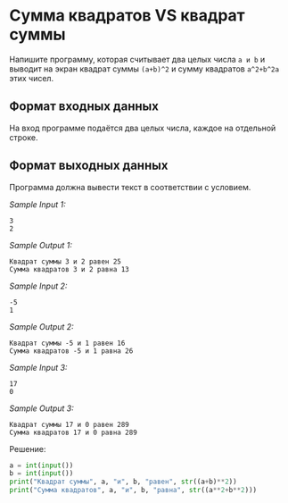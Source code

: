 # Сумма квадратов VS квадрат суммы

Напишите программу, которая считывает два целых числа ```a и b``` и выводит на экран квадрат суммы ```(a+b)^2``` и сумму квадратов ```a^2+b^2a``` этих чисел.

## Формат входных данных
На вход программе подаётся два целых числа, каждое на отдельной строке.

## Формат выходных данных
Программа должна вывести текст в соответствии с условием.

*Sample Input 1:*
```
3
2
```

*Sample Output 1:*
```
Квадрат суммы 3 и 2 равен 25
Сумма квадратов 3 и 2 равна 13
```

*Sample Input 2:*
```
-5
1
```

*Sample Output 2:*
```
Квадрат суммы -5 и 1 равен 16
Сумма квадратов -5 и 1 равна 26
```

*Sample Input 3:*
```
17
0
```

*Sample Output 3:*
```
Квадрат суммы 17 и 0 равен 289
Сумма квадратов 17 и 0 равна 289
```

Решение:
```python
a = int(input())
b = int(input())
print("Квадрат суммы", a, "и", b, "равен", str((a+b)**2))
print("Сумма квадратов", a, "и", b, "равна", str((a**2+b**2)))
```
